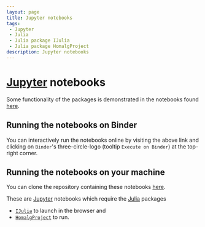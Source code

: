 ```yaml
---
layout: page
title: Jupyter notebooks
tags:
 - Jupyter
 - Julia
 - Julia package IJulia
 - Julia package HomalgProject
description: Jupyter notebooks
---
```


# [Jupyter](https://jupyter.org/) notebooks

Some functionality of the packages is demonstrated in the notebooks found [here](https://nbviewer.jupyter.org/github/homalg-project/CapAndHomalgNotebooks/tree/master/).

## Running the notebooks on Binder

You can interactively run the notebooks online by visiting the above link and clicking on `Binder`'s three-circle-logo (tooltip `Execute on Binder`) at the top-right corner.

## Running the notebooks on your machine

You can clone the repository containing these notebooks [here](https://github.com/homalg-project/CapAndHomalgNotebooks).

These are [Jupyter](https://jupyter.org/) notebooks which require the [Julia](https://julialang.org/) packages
* [`IJulia`](https://github.com/JuliaLang/IJulia.jl#readme) to launch in the browser and
* [`HomalgProject`](https://github.com/homalg-project/HomalgProject.jl#readme) to run.

